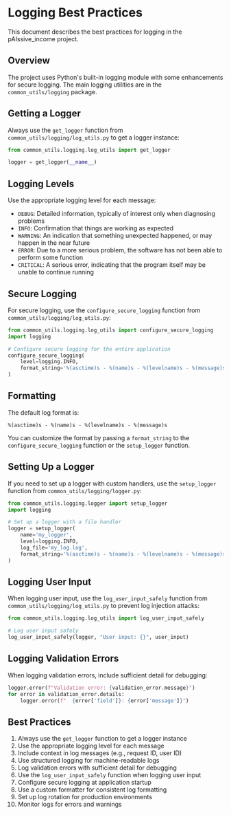 # Logging Best Practices

This document describes the best practices for logging in the pAIssive_income project.

## Overview

The project uses Python's built-in logging module with some enhancements for secure logging. The main logging utilities are in the `common_utils/logging` package.

## Getting a Logger

Always use the `get_logger` function from `common_utils/logging/log_utils.py` to get a logger instance:

```python
from common_utils.logging.log_utils import get_logger

logger = get_logger(__name__)
```

## Logging Levels

Use the appropriate logging level for each message:

- `DEBUG`: Detailed information, typically of interest only when diagnosing problems
- `INFO`: Confirmation that things are working as expected
- `WARNING`: An indication that something unexpected happened, or may happen in the near future
- `ERROR`: Due to a more serious problem, the software has not been able to perform some function
- `CRITICAL`: A serious error, indicating that the program itself may be unable to continue running

## Secure Logging

For secure logging, use the `configure_secure_logging` function from `common_utils/logging/log_utils.py`:

```python
from common_utils.logging.log_utils import configure_secure_logging
import logging

# Configure secure logging for the entire application
configure_secure_logging(
    level=logging.INFO,
    format_string='%(asctime)s - %(name)s - %(levelname)s - %(message)s'
)
```

## Formatting

The default log format is:

```
%(asctime)s - %(name)s - %(levelname)s - %(message)s
```

You can customize the format by passing a `format_string` to the `configure_secure_logging` function or the `setup_logger` function.

## Setting Up a Logger

If you need to set up a logger with custom handlers, use the `setup_logger` function from `common_utils/logging/logger.py`:

```python
from common_utils.logging.logger import setup_logger
import logging

# Set up a logger with a file handler
logger = setup_logger(
    name='my_logger',
    level=logging.INFO,
    log_file='my_log.log',
    format_string='%(asctime)s - %(name)s - %(levelname)s - %(message)s'
)
```

## Logging User Input

When logging user input, use the `log_user_input_safely` function from `common_utils/logging/log_utils.py` to prevent log injection attacks:

```python
from common_utils.logging.log_utils import log_user_input_safely

# Log user input safely
log_user_input_safely(logger, "User input: {}", user_input)
```

## Logging Validation Errors

When logging validation errors, include sufficient detail for debugging:

```python
logger.error(f"Validation error: {validation_error.message}")
for error in validation_error.details:
    logger.error(f"  {error['field']}: {error['message']}")
```

## Best Practices

1. Always use the `get_logger` function to get a logger instance
2. Use the appropriate logging level for each message
3. Include context in log messages (e.g., request ID, user ID)
4. Use structured logging for machine-readable logs
5. Log validation errors with sufficient detail for debugging
6. Use the `log_user_input_safely` function when logging user input
7. Configure secure logging at application startup
8. Use a custom formatter for consistent log formatting
9. Set up log rotation for production environments
10. Monitor logs for errors and warnings
